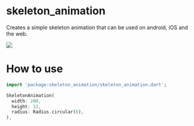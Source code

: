 # skeleton_animation

Creates a simple skeleton animation that can be used on android, iOS and the web.

<p>
  <img src="https://github.com/wjtje/flutter-skeleton-animation/blob/master/screenshots/list-view.gif?raw=true"/>
</p>

# How to use

```dart
import 'package:skeleton_animation/skeleton_animation.dart';
```

```dart
SkeletonAnimation(
  width: 200,
  height: 12,
  radius: Radius.circular(6),
),
```
